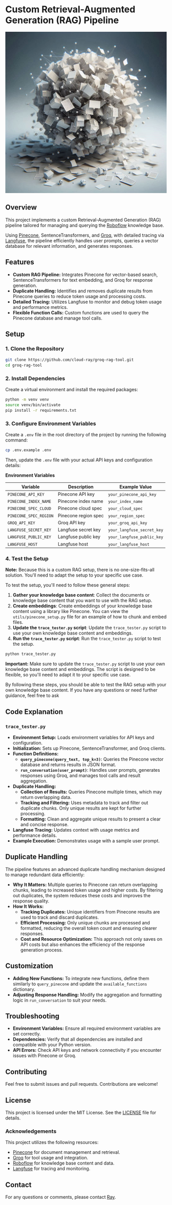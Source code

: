 # Custom Retrieval-Augmented Generation (RAG) Pipeline
![Custom RAG Pipeline](images/custom-rag.jpg)

## Overview

This project implements a custom Retrieval-Augmented Generation (RAG) pipeline tailored for managing and querying the [Roboflow](https://roboflow.com) knowledge base. 

Using [Pinecone](https://pinecone.io), SentenceTransformers, and [Groq](https://console.groq.com/docs/tool-use), with detailed tracing via [Langfuse](https://langfuse.com/), the pipeline efficiently handles user prompts, queries a vector database for relevant information, and generates responses.

## Features

- **Custom RAG Pipeline:** Integrates Pinecone for vector-based search, SentenceTransformers for text embedding, and Groq for response generation.
- **Duplicate Handling:** Identifies and removes duplicate results from Pinecone queries to reduce token usage and processing costs.
- **Detailed Tracing:** Utilizes Langfuse to monitor and debug token usage and performance metrics.
- **Flexible Function Calls:** Custom functions are used to query the Pinecone database and manage tool calls.

## Setup

### 1. Clone the Repository

```bash
git clone https://github.com/cloud-ray/groq-rag-tool.git
cd groq-rag-tool
```

### 2. Install Dependencies

Create a virtual environment and install the required packages:

```bash
python -m venv venv
source venv/bin/activate
pip install -r requirements.txt
```

### 3. Configure Environment Variables

Create a `.env` file in the root directory of the project by running the following command:
```bash
cp .env.example .env
```
Then, update the `.env` file with your actual API keys and configuration details:


**Environment Variables**

| Variable | Description | Example Value |
| --- | --- | --- |
| `PINECONE_API_KEY` | Pinecone API key | `your_pinecone_api_key` |
| `PINECONE_INDEX_NAME` | Pinecone index name | `your_index_name` |
| `PINECONE_SPEC_CLOUD` | Pinecone cloud spec | `your_cloud_spec` |
| `PINECONE_SPEC_REGION` | Pinecone region spec | `your_region_spec` |
| `GROQ_API_KEY` | Groq API key | `your_groq_api_key` |
| `LANGFUSE_SECRET_KEY` | Langfuse secret key | `your_langfuse_secret_key` |
| `LANGFUSE_PUBLIC_KEY` | Langfuse public key | `your_langfuse_public_key` |
| `LANGFUSE_HOST` | Langfuse host | `your_langfuse_host` |

### 4. Test the Setup

**Note:** Because this is a custom RAG setup, there is no one-size-fits-all solution. You'll need to adapt the setup to your specific use case.

To test the setup, you'll need to follow these general steps:

1. **Gather your knowledge base content**: Collect the documents or knowledge base content that you want to use with the RAG setup.
2. **Create embeddings**: Create embeddings of your knowledge base content using a library like Pinecone. You can view the `utils/pinecone_setup.py` file for an example of how to chunk and embed files.
3. **Update the `trace_tester.py` script**: Update the `trace_tester.py` script to use your own knowledge base content and embeddings.
4. **Run the `trace_tester.py` script**: Run the `trace_tester.py` script to test the setup.

```bash
python trace_tester.py
```

**Important:** Make sure to update the `trace_tester.py` script to use your own knowledge base content and embeddings. The script is designed to be flexible, so you'll need to adapt it to your specific use case.

By following these steps, you should be able to test the RAG setup with your own knowledge base content. If you have any questions or need further guidance, feel free to ask

## Code Explanation

### `trace_tester.py`

- **Environment Setup:** Loads environment variables for API keys and configuration.
- **Initialization:** Sets up Pinecone, SentenceTransformer, and Groq clients.
- **Function Definitions:**
  - **`query_pinecone(query_text, top_k=3)`**: Queries the Pinecone vector database and returns results in JSON format.
  - **`run_conversation(user_prompt)`**: Handles user prompts, generates responses using Groq, and manages tool calls and result aggregation.
- **Duplicate Handling:**
  - **Collection of Results:** Queries Pinecone multiple times, which may return overlapping data.
  - **Tracking and Filtering:** Uses metadata to track and filter out duplicate chunks. Only unique results are kept for further processing.
  - **Formatting:** Clean and aggregate unique results to present a clear and concise response.
- **Langfuse Tracing:** Updates context with usage metrics and performance details.
- **Example Execution:** Demonstrates usage with a sample user prompt.

## Duplicate Handling

The pipeline features an advanced duplicate handling mechanism designed to manage redundant data efficiently:

- **Why It Matters:** Multiple queries to Pinecone can return overlapping chunks, leading to increased token usage and higher costs. By filtering out duplicates, the system reduces these costs and improves the response quality.
- **How It Works:**
  - **Tracking Duplicates:** Unique identifiers from Pinecone results are used to track and discard duplicates.
  - **Efficient Processing:** Only unique chunks are processed and formatted, reducing the overall token count and ensuring clearer responses.
  - **Cost and Resource Optimization:** This approach not only saves on API costs but also enhances the efficiency of the response generation process.

## Customization

- **Adding New Functions:** To integrate new functions, define them similarly to `query_pinecone` and update the `available_functions` dictionary.
- **Adjusting Response Handling:** Modify the aggregation and formatting logic in `run_conversation` to suit your needs.

## Troubleshooting

- **Environment Variables:** Ensure all required environment variables are set correctly.
- **Dependencies:** Verify that all dependencies are installed and compatible with your Python version.
- **API Errors:** Check API keys and network connectivity if you encounter issues with Pinecone or Groq.

## Contributing

Feel free to submit issues and pull requests. Contributions are welcome!

## License

This project is licensed under the MIT License. See the [LICENSE](LICENSE) file for details.

### Acknowledgements

This project utilizes the following resources:

* [Pinecone](https://docs.pinecone.io/guides/data/manage-rag-documents) for document management and retrieval.
* [Groq](https://console.groq.com/docs/tool-use) for tool usage and integration.
* [Roboflow](https://docs.roboflow.com/) for knowledge base content and data.
* [Langfuse](https://langfuse.com/docs) for tracing and monitoring.

## Contact
For any questions or comments, please contact [Ray](mailto:ray@cybersavvy.one).
